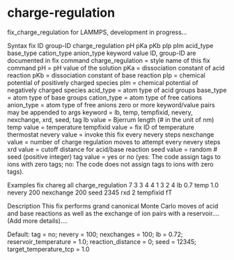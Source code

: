 # charge-regulation
fix_charge_regulation for LAMMPS, development in progress...

Syntax
fix ID group-ID charge_regulation pH pKa pKb pIp pIm acid_type base_type cation_type anion_type keyword value
ID, group-ID are documented in fix command
charge_regulation = style name of this fix command
pH = pH value of the solution 
pKa = dissociation constant of acid reaction 
pKb = dissociation constant of base reaction
pIp = chemical potential of positively charged species
pIm = chemical potential of negatively charged species
acid_type = atom type of acid groups
base_type = atom type of base groups
cation_type = atom type of free cations
anion_type = atom type of free anions
zero or more keyword/value pairs may be appended to args
keyword = lb, temp, tempfixid, nevery, nexchange, xrd, seed, tag
lb value = Bjerrum length (# in the unit of nm)
temp value = temperature 
tempfixid value = fix ID of temperature thermostat
nevery value = invoke this fix every nevery steps
nexchange value = number of charge regulation moves to attempt every nevery steps
xrd value = cutoff distance for acid/base reaction
seed value = random # seed (positive integer)
tag value = yes or no (yes: The code assign tags to ions with zero tags; no: The code does not assign tags to ions with zero tags).

Examples
fix chareg all charge_regulation 7 3 3 4 4 1 3 2 4 lb 0.7 temp 1.0 nevery 200 nexchange 200 seed 2345 rxd 2 tempfixid fT

Description
This fix performs grand canonical Monte Carlo moves of acid and base reactions as well as the exchange of ion pairs with a reservoir.…(Add more details)….

Default:
tag = no; nevery = 100; nexchanges = 100; lb = 0.72; reservoir_temperature = 1.0; reaction_distance = 0; seed = 12345; target_temperature_tcp = 1.0
